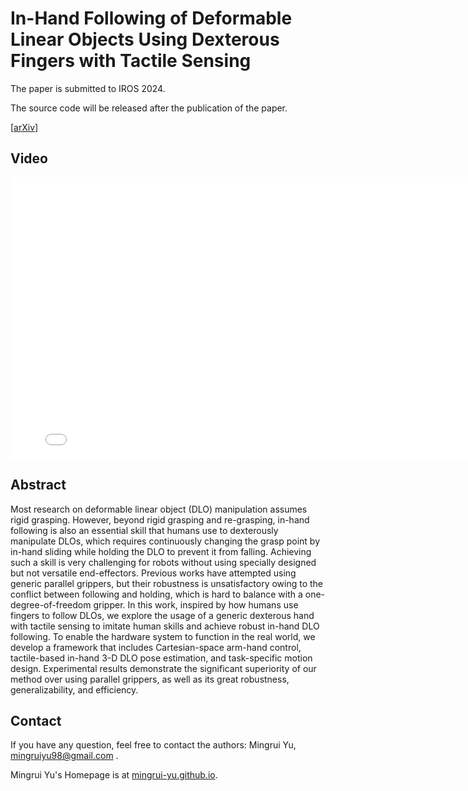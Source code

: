 # In-Hand Following of Deformable Linear Objects Using Dexterous Fingers with Tactile Sensing

The paper is submitted to IROS 2024.

The source code will be released after the publication of the paper.

[[arXiv](https://arxiv.org/abs/2403.12676)]


## Video

<p align="center">
<iframe width="800" height="450" src="./main_1080p.mp4" title="24_DLO_Following" frameborder="0" allow="accelerometer; autoplay; clipboard-write; encrypted-media; gyroscope; picture-in-picture" allowfullscreen> </iframe>
</p>


## Abstract

Most research on deformable linear object (DLO) manipulation assumes rigid grasping. However, beyond rigid grasping and re-grasping, in-hand following is also an essential skill that humans use to dexterously manipulate DLOs, which requires continuously changing the grasp point by in-hand sliding while holding the DLO to prevent it from falling. Achieving such a skill is very challenging for robots without using specially designed but not versatile end-effectors. 
Previous works have attempted using generic parallel grippers, but their robustness is unsatisfactory owing to the conflict between following and holding, which is hard to balance with a one-degree-of-freedom gripper. 
In this work, inspired by how humans use fingers to follow DLOs, we explore the usage of a generic dexterous hand with tactile sensing to imitate human skills and achieve robust in-hand DLO following. 
To enable the hardware system to function in the real world, we develop a framework that includes Cartesian-space arm-hand control, tactile-based in-hand 3-D DLO pose estimation, and task-specific motion design.
Experimental results demonstrate the significant superiority of our method over using parallel grippers, as well as its great robustness, generalizability, and efficiency.

## Contact

If you have any question, feel free to contact the authors: Mingrui Yu, <mingruiyu98@gmail.com> .

Mingrui Yu's Homepage is at [mingrui-yu.github.io](https://mingrui-yu.github.io).
